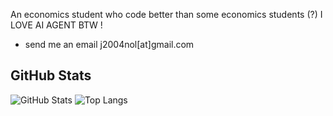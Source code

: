 An economics student who code better than some economics students (?)
I LOVE AI AGENT BTW !
- send me an email j2004nol[at]gmail.com

## GitHub Stats
![GitHub Stats](https://github-readme-stats.vercel.app/api?username=JasonHonKL&show_icons=true&theme=tokyonight)
![Top Langs](https://github-readme-stats.vercel.app/api/top-langs/?username=JasonHonKL&layout=compact&theme=tokyonight&langs_count=8)

<!---
JasonHonKL/JasonHonKL is a ✨ special ✨ repository because its `README.md` (this file) appears on your GitHub profile.
You can click the Preview link to take a look at your changes.
--->
